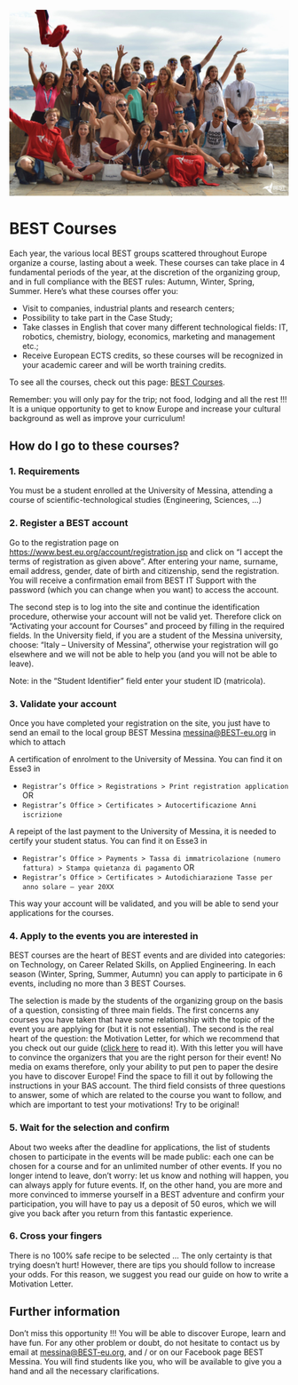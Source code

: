 ![](./group_photo.jpg)

# BEST Courses

Each year, the various local BEST groups scattered throughout Europe organize a course, lasting about a week. These courses can take place in 4 fundamental periods of the year, at the discretion of the organizing group, and in full compliance with the BEST rules: Autumn, Winter, Spring, Summer. Here’s what these courses offer you:

- Visit to companies, industrial plants and research centers;
- Possibility to take part in the Case Study;
- Take classes in English that cover many different technological fields: IT, robotics, chemistry, biology, economics, marketing and management etc.;
- Receive European ECTS credits, so these courses will be recognized in your academic career and will be worth training credits.

To see all the courses, check out this page: [BEST Courses](https://www.best.eu.org/courses/list.jsp).

Remember: you will only pay for the trip; not food, lodging and all the rest !!! It is a unique opportunity to get to know Europe and increase your cultural background as well as improve your curriculum!

## How do I go to these courses?

### 1. Requirements

You must be a student enrolled at the University of Messina, attending a course of scientific-technological studies (Engineering, Sciences, …)

### 2. Register a BEST account

Go to the registration page on https://www.best.eu.org/account/registration.jsp and click on “I accept the terms of registration as given above”. After entering your name, surname, email address, gender, date of birth and citizenship, send the registration. You will receive a confirmation email from BEST IT Support with the password (which you can change when you want) to access the account.

The second step is to log into the site and continue the identification procedure, otherwise your account will not be valid yet. Therefore click on “Activating your account for Courses” and proceed by filling in the required fields. In the University field, if you are a student of the Messina university, choose: “Italy – University of Messina”, otherwise your registration will go elsewhere and we will not be able to help you (and you will not be able to leave).

Note: in the “Student Identifier” field enter your student ID (matricola).

### 3. Validate your account

Once you have completed your registration on the site, you just have to send an email to the local group BEST Messina messina@BEST-eu.org in which to attach

A certification of enrolment to the University of Messina. You can find it on Esse3 in

- `Registrar’s Office > Registrations > Print registration application` OR
- `Registrar’s Office > Certificates > Autocertificazione Anni iscrizione`

A repeipt of the last payment to the University of Messina, it is needed to certify your student status. You can find it on Esse3 in

- `Registrar’s Office > Payments > Tassa di immatricolazione (numero fattura) > Stampa quietanza di pagamento` OR
- `Registrar’s Office > Certificates > Autodichiarazione Tasse per anno solare – year 20XX`

This way your account will be validated, and you will be able to send your applications for the courses.

### 4. Apply to the events you are interested in

BEST courses are the heart of BEST events and are divided into categories: on Technology, on Career Related Skills, on Applied Engineering. In each season (Winter, Spring, Summer, Autumn) you can apply to participate in 6 events, including no more than 3 BEST Courses.

The selection is made by the students of the organizing group on the basis of a question, consisting of three main fields. The first concerns any courses you have taken that have some relationship with the topic of the event you are applying for (but it is not essential). The second is the real heart of the question: the Motivation Letter, for which we recommend that you check out our guide ([click here](https://bestmessina.local/la-motivation-letter/) to read it). With this letter you will have to convince the organizers that you are the right person for their event! No media on exams therefore, only your ability to put pen to paper the desire you have to discover Europe! Find the space to fill it out by following the instructions in your BAS account. The third field consists of three questions to answer, some of which are related to the course you want to follow, and which are important to test your motivations! Try to be original!

### 5. Wait for the selection and confirm

About two weeks after the deadline for applications, the list of students chosen to participate in the events will be made public: each one can be chosen for a course and for an unlimited number of other events. If you no longer intend to leave, don’t worry: let us know and nothing will happen, you can always apply for future events. If, on the other hand, you are more and more convinced to immerse yourself in a BEST adventure and confirm your participation, you will have to pay us a deposit of 50 euros, which we will give you back after you return from this fantastic experience.

### 6. Cross your fingers

There is no 100% safe recipe to be selected … The only certainty is that trying doesn’t hurt! However, there are tips you should follow to increase your odds. For this reason, we suggest you read our guide on how to write a Motivation Letter.

## Further information

Don’t miss this opportunity !!! You will be able to discover Europe, learn and have fun. For any other problem or doubt, do not hesitate to contact us by email at messina@BEST-eu.org, and / or on our Facebook page BEST Messina. You will find students like you, who will be available to give you a hand and all the necessary clarifications.
